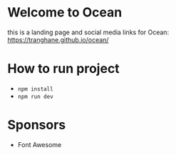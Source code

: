 # Welcome to Ocean
this is a landing page and social media links for Ocean: https://tranghane.github.io/ocean/ 
# How to run project
- `npm install`
- `npm run dev`
# Sponsors
- Font Awesome 
